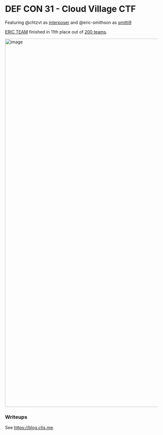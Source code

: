 # DEF CON 31 - Cloud Village CTF

Featuring @chtzvt as [interposer](https://ctf.cloud-village.org/users/402) and @eric-smithson as [smitti9](https://ctf.cloud-village.org/users/217)

[ERIC TEAM](https://ctf.cloud-village.org/teams/127) finished in 11th place out of [200 teams](https://ctf.cloud-village.org/scoreboard).

<img width="1211" alt="image" src="https://github.com/chtzvt/dc31-cloud-ctf/assets/7227500/e0569b1f-d3dc-4717-9a51-bddf1b6c2d4e">

### Writeups

See https://blog.ctis.me.
